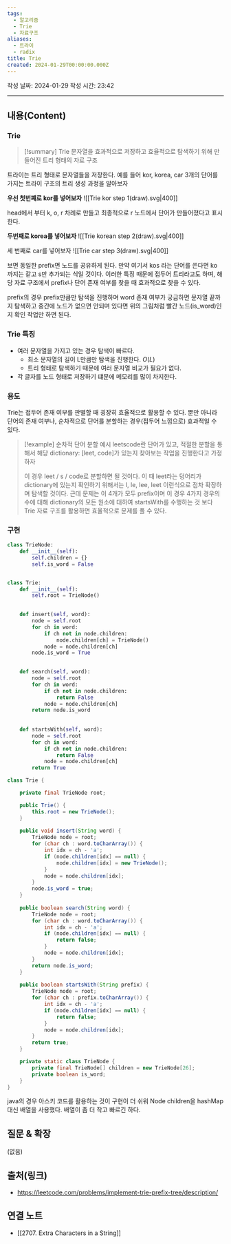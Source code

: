 ```yaml
---
tags:
  - 알고리즘
  - Trie
  - 자료구조
aliases:
  - 트라이
  - radix
title: Trie
created: 2024-01-29T00:00:00.000Z
---
```

작성 날짜: 2024-01-29
작성 시간: 23:42


----
## 내용(Content)
### Trie
>[!summary] Trie
>문자열을 효과적으로 저장하고 효율적으로 탐색하기 위해 만들어진 트리 형태의 자료 구조


트라이는 트리 형태로 문자열들을 저장한다. 예를 들어 kor, korea, car 3개의 단어를 가지는 트라이 구조의 트리 생성 과정을 알아보자

**우선 첫번쨰로 kor를 넣어보자**
![[Trie kor step 1(draw).svg|400]]

head에서 부터 k, o, r 차례로 만들고 최종적으로 r 노드에서 단어가 만들어졌다고 표시한다.

**두번째로 korea를 넣어보자**
![[Trie korean step 2(draw).svg|400]]

세 번째로 car를 넣어보자
![[Trie car step 3(draw).svg|400]]

보면 동일한 prefix면 노드를 공유하게 된다. 만약 여기서 kos 라는 단어를 쓴다면 ko 까지는 같고 s만 추가되는 식일 것이다. 이러한 특징 때문에 접두어 트리라고도 하며, 해당 자료 구조에서 prefix나 단어 존재 여부를 찾을 때 효과적으로 찾을 수 있다.

prefix의 경우 prefix만큼만 탐색을 진행하며 word 존재 여부가 궁금하면 문자열 끝까지 탐색하고 중간에 노드가 없으면 안되며 있다면 위의 그림처럼 빨간 노드(is_word)인지 확인 작업만 하면 된다.
### Trie 특징
- 여러 문자열을 가지고 있는 경우 탐색이 빠르다.
	- 최소 문자열의 길이 L만큼만 탐색을 진행한다. $O(L)$
	- 트리 형태로 탐색하기 때문에 여러 문자열 비교가 필요가 없다.
- 각 글자를 노드 형태로 저장하기 떄문에 메모리를 많이 차지한다.

### 용도
Trie는 접두어 존재 여부를 판별할 때 굉장히 효율적으로 활용할 수 있다. 뿐만 아니라 단어의 존재 여부나, 순차적으로 단어를 분할하는 경우(접두어 느낌으로) 효과적일 수 있다.

>[!example] 순차적 단어 분할 예시
>leetscode란 단어가 있고, 적절한 분할을 통해서 해당 dictionary: [leet, code]가 있는지 찾아보는 작업을 진행한다고 가정하자
>
>이 경우 leet / s / code로 분할하면 될 것이다. 이 때 leet라는 덩어리가 dictionary에 있는지 확인하기 위해서는 l, le, lee, leet 이런식으로 점차 확장하며 탐색할 것이다. 근데 문제는 이 4개가 모두 prefix이며 이 경우 4가지 경우의 수에 대해 dictionary의 모든 원소에 대하여 startsWith를 수행하는 것 보다 Trie 자료 구조를 활용하면 효율적으로 문제를 풀 수 있다.

### 구현
```python
class TrieNode:
    def __init__(self):
        self.children = {}
        self.is_word = False


class Trie:
    def __init__(self):
        self.root = TrieNode()
    

    def insert(self, word):
        node = self.root
        for ch in word:
            if ch not in node.children:
                node.children[ch] = TrieNode()
            node = node.children[ch]
        node.is_word = True
    

    def search(self, word):
        node = self.root
        for ch in word:
            if ch not in node.children:
                return False
            node = node.children[ch]
        return node.is_word
    
    
    def startsWith(self, word):
        node = self.root
        for ch in word:
            if ch not in node.children:
                return False
            node = node.children[ch]
        return True
```

```java
class Trie {

    private final TrieNode root;

    public Trie() {
        this.root = new TrieNode();
    }
    
    public void insert(String word) {
        TrieNode node = root;
        for (char ch : word.toCharArray()) {
            int idx = ch - 'a';
            if (node.children[idx] == null) {
                node.children[idx] = new TrieNode();
            }
            node = node.children[idx];
        }
        node.is_word = true;
    }
    
    public boolean search(String word) {
        TrieNode node = root;
        for (char ch : word.toCharArray()) {
            int idx = ch - 'a';
            if (node.children[idx] == null) {
                return false;
            }
            node = node.children[idx];
        }
        return node.is_word;
    }
    
    public boolean startsWith(String prefix) {
        TrieNode node = root;
        for (char ch : prefix.toCharArray()) {
            int idx = ch - 'a';
            if (node.children[idx] == null) {
                return false;
            }
            node = node.children[idx];
        }
        return true;
    }

    private static class TrieNode {
        private final TrieNode[] children = new TrieNode[26];
        private boolean is_word;
    }
}
```

java의 경우 아스키 코드를 활용하는 것이 구현이 더 쉬워 Node children을 hashMap 대신 배열을 사용했다. 배열이 좀 더 작고 빠르긴 하다.

## 질문 & 확장

(없음)

## 출처(링크)
- https://leetcode.com/problems/implement-trie-prefix-tree/description/

## 연결 노트
- [[2707. Extra Characters in a String]]









